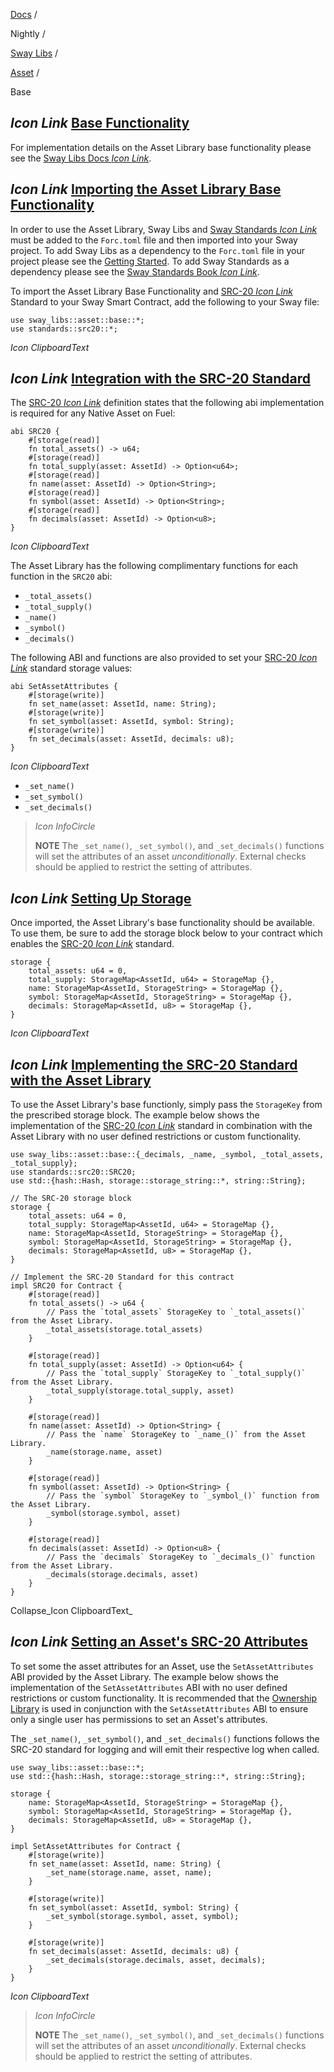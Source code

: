 [Docs](https://docs.fuel.network/) /

Nightly /

[Sway Libs](https://docs.fuel.network/docs/nightly/sway-libs/) /

[Asset](https://docs.fuel.network/docs/nightly/sway-libs/asset/) /

Base

## _Icon Link_ [Base Functionality](https://docs.fuel.network/docs/nightly/sway-libs/asset/base/\#base-functionality)

For implementation details on the Asset Library base functionality please see the [Sway Libs Docs _Icon Link_](https://fuellabs.github.io/sway-libs/master/sway_libs/asset/base/index.html).

## _Icon Link_ [Importing the Asset Library Base Functionality](https://docs.fuel.network/docs/nightly/sway-libs/asset/base/\#importing-the-asset-library-base-functionality)

In order to use the Asset Library, Sway Libs and [Sway Standards _Icon Link_](https://docs.fuel.network/docs/sway-standards/) must be added to the `Forc.toml` file and then imported into your Sway project. To add Sway Libs as a dependency to the `Forc.toml` file in your project please see the [Getting Started](https://docs.fuel.network/docs/nightly/sway-libs/getting_started/). To add Sway Standards as a dependency please see the [Sway Standards Book _Icon Link_](https://docs.fuel.network/docs/sway-standards/#using-a-standard).

To import the Asset Library Base Functionality and [SRC-20 _Icon Link_](https://docs.fuel.network/docs/sway-standards/src-20-native-asset/) Standard to your Sway Smart Contract, add the following to your Sway file:

```fuel_Box fuel_Box-idXKMmm-css
use sway_libs::asset::base::*;
use standards::src20::*;
```

_Icon ClipboardText_

## _Icon Link_ [Integration with the SRC-20 Standard](https://docs.fuel.network/docs/nightly/sway-libs/asset/base/\#integration-with-the-src-20-standard)

The [SRC-20 _Icon Link_](https://docs.fuel.network/docs/sway-standards/src-20-native-asset/) definition states that the following abi implementation is required for any Native Asset on Fuel:

```fuel_Box fuel_Box-idXKMmm-css
abi SRC20 {
    #[storage(read)]
    fn total_assets() -> u64;
    #[storage(read)]
    fn total_supply(asset: AssetId) -> Option<u64>;
    #[storage(read)]
    fn name(asset: AssetId) -> Option<String>;
    #[storage(read)]
    fn symbol(asset: AssetId) -> Option<String>;
    #[storage(read)]
    fn decimals(asset: AssetId) -> Option<u8>;
}
```

_Icon ClipboardText_

The Asset Library has the following complimentary functions for each function in the `SRC20` abi:

- `_total_assets()`
- `_total_supply()`
- `_name()`
- `_symbol()`
- `_decimals()`

The following ABI and functions are also provided to set your [SRC-20 _Icon Link_](https://docs.fuel.network/docs/sway-standards/src-20-native-asset/) standard storage values:

```fuel_Box fuel_Box-idXKMmm-css
abi SetAssetAttributes {
    #[storage(write)]
    fn set_name(asset: AssetId, name: String);
    #[storage(write)]
    fn set_symbol(asset: AssetId, symbol: String);
    #[storage(write)]
    fn set_decimals(asset: AssetId, decimals: u8);
}
```

_Icon ClipboardText_

- `_set_name()`
- `_set_symbol()`
- `_set_decimals()`

> _Icon InfoCircle_
>
> **NOTE** The `_set_name()`, `_set_symbol()`, and `_set_decimals()` functions will set the attributes of an asset _unconditionally_. External checks should be applied to restrict the setting of attributes.

## _Icon Link_ [Setting Up Storage](https://docs.fuel.network/docs/nightly/sway-libs/asset/base/\#setting-up-storage)

Once imported, the Asset Library's base functionality should be available. To use them, be sure to add the storage block below to your contract which enables the [SRC-20 _Icon Link_](https://docs.fuel.network/docs/sway-standards/src-20-native-asset/) standard.

```fuel_Box fuel_Box-idXKMmm-css
storage {
    total_assets: u64 = 0,
    total_supply: StorageMap<AssetId, u64> = StorageMap {},
    name: StorageMap<AssetId, StorageString> = StorageMap {},
    symbol: StorageMap<AssetId, StorageString> = StorageMap {},
    decimals: StorageMap<AssetId, u8> = StorageMap {},
}
```

_Icon ClipboardText_

## _Icon Link_ [Implementing the SRC-20 Standard with the Asset Library](https://docs.fuel.network/docs/nightly/sway-libs/asset/base/\#implementing-the-src-20-standard-with-the-asset-library)

To use the Asset Library's base functionly, simply pass the `StorageKey` from the prescribed storage block. The example below shows the implementation of the [SRC-20 _Icon Link_](https://docs.fuel.network/docs/sway-standards/src-20-native-asset/) standard in combination with the Asset Library with no user defined restrictions or custom functionality.

```fuel_Box fuel_Box-idXKMmm-css
use sway_libs::asset::base::{_decimals, _name, _symbol, _total_assets, _total_supply};
use standards::src20::SRC20;
use std::{hash::Hash, storage::storage_string::*, string::String};

// The SRC-20 storage block
storage {
    total_assets: u64 = 0,
    total_supply: StorageMap<AssetId, u64> = StorageMap {},
    name: StorageMap<AssetId, StorageString> = StorageMap {},
    symbol: StorageMap<AssetId, StorageString> = StorageMap {},
    decimals: StorageMap<AssetId, u8> = StorageMap {},
}

// Implement the SRC-20 Standard for this contract
impl SRC20 for Contract {
    #[storage(read)]
    fn total_assets() -> u64 {
        // Pass the `total_assets` StorageKey to `_total_assets()` from the Asset Library.
        _total_assets(storage.total_assets)
    }

    #[storage(read)]
    fn total_supply(asset: AssetId) -> Option<u64> {
        // Pass the `total_supply` StorageKey to `_total_supply()` from the Asset Library.
        _total_supply(storage.total_supply, asset)
    }

    #[storage(read)]
    fn name(asset: AssetId) -> Option<String> {
        // Pass the `name` StorageKey to `_name_()` from the Asset Library.
        _name(storage.name, asset)
    }

    #[storage(read)]
    fn symbol(asset: AssetId) -> Option<String> {
        // Pass the `symbol` StorageKey to `_symbol_()` function from the Asset Library.
        _symbol(storage.symbol, asset)
    }

    #[storage(read)]
    fn decimals(asset: AssetId) -> Option<u8> {
        // Pass the `decimals` StorageKey to `_decimals_()` function from the Asset Library.
        _decimals(storage.decimals, asset)
    }
}
```

Collapse_Icon ClipboardText_

## _Icon Link_ [Setting an Asset's SRC-20 Attributes](https://docs.fuel.network/docs/nightly/sway-libs/asset/base/\#setting-an-assets-src-20-attributes)

To set some the asset attributes for an Asset, use the `SetAssetAttributes` ABI provided by the Asset Library. The example below shows the implementation of the `SetAssetAttributes` ABI with no user defined restrictions or custom functionality. It is recommended that the [Ownership Library](https://docs.fuel.network/docs/nightly/sway-libs/ownership/) is used in conjunction with the `SetAssetAttributes` ABI to ensure only a single user has permissions to set an Asset's attributes.

The `_set_name()`, `_set_symbol()`, and `_set_decimals()` functions follows the SRC-20 standard for logging and will emit their respective log when called.

```fuel_Box fuel_Box-idXKMmm-css
use sway_libs::asset::base::*;
use std::{hash::Hash, storage::storage_string::*, string::String};

storage {
    name: StorageMap<AssetId, StorageString> = StorageMap {},
    symbol: StorageMap<AssetId, StorageString> = StorageMap {},
    decimals: StorageMap<AssetId, u8> = StorageMap {},
}

impl SetAssetAttributes for Contract {
    #[storage(write)]
    fn set_name(asset: AssetId, name: String) {
        _set_name(storage.name, asset, name);
    }

    #[storage(write)]
    fn set_symbol(asset: AssetId, symbol: String) {
        _set_symbol(storage.symbol, asset, symbol);
    }

    #[storage(write)]
    fn set_decimals(asset: AssetId, decimals: u8) {
        _set_decimals(storage.decimals, asset, decimals);
    }
}
```

_Icon ClipboardText_

> _Icon InfoCircle_
>
> **NOTE** The `_set_name()`, `_set_symbol()`, and `_set_decimals()` functions will set the attributes of an asset _unconditionally_. External checks should be applied to restrict the setting of attributes.